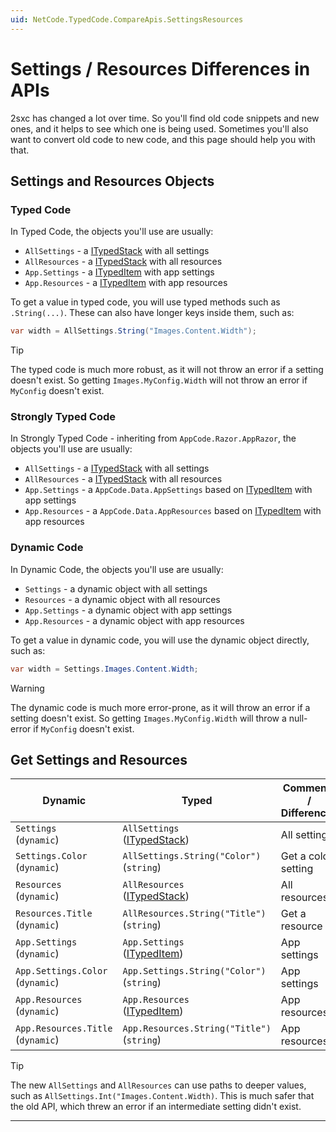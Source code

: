 ```yaml
---
uid: NetCode.TypedCode.CompareApis.SettingsResources
---
```


# Settings / Resources Differences in APIs

2sxc has changed a lot over time.
So you'll find old code snippets and new ones, and it helps to see which one is being used.
Sometimes you'll also want to convert old code to new code, and this page should help you with that.

## Settings and Resources Objects

### Typed Code

In Typed Code, the objects you'll use are usually:

* `AllSettings` - a [ITypedStack] with all settings
* `AllResources` - a [ITypedStack] with all resources
* `App.Settings` - a [ITypedItem] with app settings
* `App.Resources` - a [ITypedItem] with app resources

To get a value in typed code, you will use typed methods such as `.String(...)`.
These can also have longer keys inside them, such as:

```csharp
var width = AllSettings.String("Images.Content.Width");
```

> [!TIP]
> The typed code is much more robust, as it will not throw an error if a setting doesn't exist.
> So getting `Images.MyConfig.Width` will not throw an error if `MyConfig` doesn't exist.

### Strongly Typed Code

In Strongly Typed Code - inheriting from `AppCode.Razor.AppRazor`, the objects you'll use are usually:

* `AllSettings` - a [ITypedStack] with all settings
* `AllResources` - a [ITypedStack] with all resources
* `App.Settings` - a `AppCode.Data.AppSettings` based on [ITypedItem] with app settings
* `App.Resources` - a `AppCode.Data.AppResources` based on [ITypedItem] with app resources


### Dynamic Code

In Dynamic Code, the objects you'll use are usually:

* `Settings` - a dynamic object with all settings
* `Resources` - a dynamic object with all resources
* `App.Settings` - a dynamic object with app settings
* `App.Resources` - a dynamic object with app resources

To get a value in dynamic code, you will use the dynamic object directly, such as:

```csharp
var width = Settings.Images.Content.Width;
```

> [!WARNING]
> The dynamic code is much more error-prone, as it will throw an error if a setting doesn't exist.
> So getting `Images.MyConfig.Width` will throw a null-error if `MyConfig` doesn't exist.

## Get Settings and Resources

| Dynamic | Typed | Comments / Differences
| --- | --- | ---
| `Settings` <br> (`dynamic`) | `AllSettings` <br> ([ITypedStack]) | All settings
| `Settings.Color` <br> (`dynamic`) | `AllSettings.String("Color")` <br> (`string`) | Get a color setting
| `Resources` <br> (`dynamic`) | `AllResources` <br> ([ITypedStack]) | All resources
| `Resources.Title` <br> (`dynamic`) | `AllResources.String("Title")` <br> (`string`) | Get a resource
| `App.Settings` <br> (`dynamic`) | `App.Settings` <br> ([ITypedItem]) | App settings
| `App.Settings.Color` <br> (`dynamic`) | `App.Settings.String("Color")` <br> (`string`) | App settings
| `App.Resources` <br> (`dynamic`) | `App.Resources` <br> ([ITypedItem]) | App resources
| `App.Resources.Title` <br> (`dynamic`) | `App.Resources.String("Title")` <br> (`string`) | App resources

> [!TIP]
> The new `AllSettings` and `AllResources` can use paths to deeper values, such as
> `AllSettings.Int("Images.Content.Width)`.
> This is much safer that the old API, which threw an error if an intermediate setting didn't exist.

---


[ITypedItem]: xref:ToSic.Sxc.Data.ITypedItem "ITypedItem"
[ITypedStack]: xref:ToSic.Sxc.Data.ITypedStack
